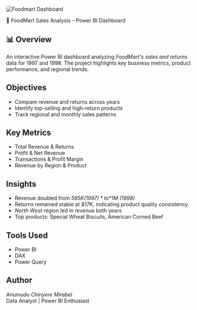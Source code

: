 ![Foodmart Dashboard](foodmart)

🛒 FoodMart Sales Analysis – Power BI Dashboard

## 📊 Overview  
An interactive Power BI dashboard analyzing *FoodMart's sales and returns* data for 1997 and 1998. The project highlights key business metrics, product performance, and regional trends.

##  Objectives  
- Compare revenue and returns across years  
- Identify top-selling and high-return products  
- Track regional and monthly sales patterns  

##  Key Metrics  
- Total Revenue & Returns  
- Profit & Net Revenue  
- Transactions & Profit Margin  
- Revenue by Region & Product  

##  Insights  
- Revenue doubled from *$565K (1997)* to *$1M (1998)*  
- Returns remained stable at *$17K*, indicating product quality consistency  
- *North West* region led in revenue both years  
- Top products: Special Wheat Biscuits, American Corned Beef

##  Tools Used  
- Power BI  
- DAX  
- Power Query

##  Author  
*Anumudu Chinyere Mirabel*  
Data Analyst | Power BI Enthusiast
